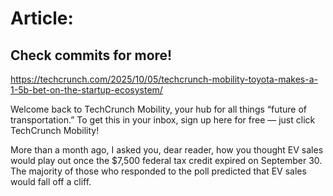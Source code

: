 # Article:

## Check commits for more!
https://techcrunch.com/2025/10/05/techcrunch-mobility-toyota-makes-a-1-5b-bet-on-the-startup-ecosystem/

Welcome back to TechCrunch Mobility, your hub for all things “future of transportation.” To get this in your inbox, sign up here for free — just click TechCrunch Mobility!

More than a month ago, I asked you, dear reader, how you thought EV sales would play out once the $7,500 federal tax credit expired on September 30. The majority of those who responded to the poll predicted that EV sales would fall off a cliff.